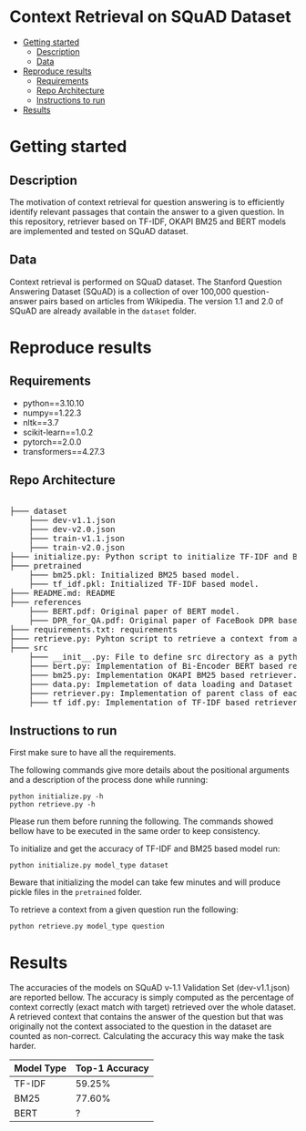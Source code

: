 # Context Retrieval on SQuAD Dataset

* [Getting started](#getting-started)
    * [Description](#project-description)
    * [Data](#data)
* [Reproduce results](#reproduce-results)
    * [Requirements](#Requirements)
    * [Repo Architecture](#repo-architecture)
    * [Instructions to run](#instructions-to-run)
* [Results](#results)

# Getting started

## Description
The motivation of context retrieval for question answering is to efficiently identify relevant passages that contain the answer to a given question. In this repository, retriever based on TF-IDF, OKAPI BM25 and BERT models are implemented and tested on SQuAD dataset.

## Data
Context retrieval is performed on SQuaD dataset. The Stanford Question Answering Dataset (SQuAD) is a collection of over 100,000 question-answer pairs based on articles from Wikipedia. The version 1.1 and 2.0 of SQuAD are already available in the `dataset` folder.

# Reproduce results
## Requirements
- python==3.10.10
- numpy==1.22.3
- nltk==3.7
- scikit-learn==1.0.2
- pytorch==2.0.0
- transformers==4.27.3

## Repo Architecture
<pre>  
├─── dataset
    ├─── dev-v1.1.json
    ├─── dev-v2.0.json
    ├─── train-v1.1.json
    ├─── train-v2.0.json
├─── initialize.py: Python script to initialize TF-IDF and BM25 based models. Models are saved as pickle files in `pretrained` folder
├─── pretrained
    ├─── bm25.pkl: Initialized BM25 based model.
    ├─── tf_idf.pkl: Initialized TF-IDF based model.
├─── README.md: README
├─── references
    ├─── BERT.pdf: Original paper of BERT model.
    ├─── DPR_for_QA.pdf: Original paper of FaceBook DPR based on BERT.
├─── requirements.txt: requirements
├─── retrieve.py: Pyhton script to retrieve a context from a given question.
├─── src
    ├─── __init__.py: File to define src directory as a python package
    ├─── bert.py: Implementation of Bi-Encoder BERT based retriever.
    ├─── bm25.py: Implementation OKAPI BM25 based retriever.
    ├─── data.py: Implemetation of data loading and Dataset class for SQuAD.
    ├─── retriever.py: Implementation of parent class of each retriever.
    ├─── tf_idf.py: Implementation of TF-IDF based retriever.
</pre>

## Instructions to run 
First make sure to have all the requirements.

The following commands give more details about the positional arguments and a description of the process done while running:

```
python initialize.py -h
python retrieve.py -h
```
Please run them before running the following. The commands showed bellow have to be executed in the same order to keep consistency.

To initialize and get the accuracy of TF-IDF and BM25 based model run:
```
python initialize.py model_type dataset
```
Beware that initializing the model can take few minutes and will produce pickle files in the `pretrained` folder.

To retrieve a context from a given question run the following:
```
python retrieve.py model_type question
```

# Results
The accuracies of the models on SQuAD v-1.1 Validation Set (dev-v1.1.json) are reported bellow. The accuracy is simply computed as the percentage of context correctly (exact match with target) retrieved over the whole dataset. A retrieved context that contains the answer of the question but that was originally not the context associated to the question in the dataset are counted as non-correct. Calculating the accuracy this way make the task harder. 

| Model Type | Top-1 Accuracy |     
|-------------------|------------|
| TF-IDF | 59.25% |       
| BM25 | 77.60% |       
| BERT | ? |       

